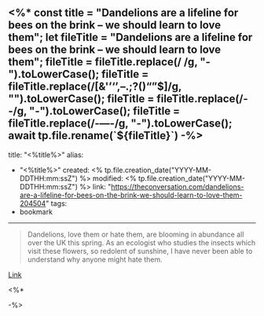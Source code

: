 <%*
const title = "Dandelions are a lifeline for bees on the brink – we should learn to love them";
let fileTitle = "Dandelions are a lifeline for bees on the brink – we should learn to love them";
fileTitle = fileTitle.replace(/ /g, "-").toLowerCase();
fileTitle = fileTitle.replace(/[&'’‘’,–.;?()“”$]/g, "").toLowerCase();
fileTitle = fileTitle.replace(/--/g, "-").toLowerCase();
fileTitle = fileTitle.replace(/-—-/g, "-").toLowerCase();
await tp.file.rename(`${fileTitle}`)
-%>
---
title: "<%title%>"
alias:
- "<%title%>"
created: <% tp.file.creation_date("YYYY-MM-DDTHH:mm:ssZ") %>
modified: <% tp.file.creation_date("YYYY-MM-DDTHH:mm:ssZ") %>
link:  "https://theconversation.com/dandelions-are-a-lifeline-for-bees-on-the-brink-we-should-learn-to-love-them-204504"
tags:
- bookmark
---

> Dandelions, love them or hate them, are blooming in abundance all over the UK this spring. As an ecologist who studies the insects which visit these flowers, so redolent of sunshine, I have never been able to understand why anyone might hate them.

[Link](https://theconversation.com/dandelions-are-a-lifeline-for-bees-on-the-brink-we-should-learn-to-love-them-204504)

<%*

-%>